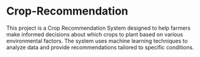 # Crop-Recommendation
This project is a Crop Recommendation System designed to help farmers make informed decisions about which crops to plant based on various environmental factors. The system uses machine learning techniques to analyze data and provide recommendations tailored to specific conditions.
